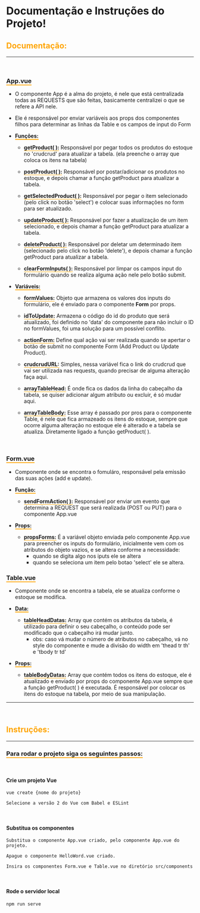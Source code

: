 # <strong>Documentação e Instruções do Projeto!</strong>

## <strong style="color: orange">Documentação:</strong>
<hr/>
<br/>

### <strong style="border-bottom: 2px solid orange">App.vue</strong>
- O componente App é a alma do projeto, é nele que está centralizada todas as REQUESTS que são feitas, basicamente centralizei o que se refere a API nele.
- Ele é responsável por enviar variáveis aos props dos componentes filhos para determinar as linhas da Table e os campos de input do Form

- <strong style="border-bottom: 2px solid orange">Funções:</strong>
    - <strong style="border-bottom: 1px solid orange">getProduct( ):</strong> Responsável por pegar todos os produtos do estoque no 'crudcrud' para atualizar a tabela. (ela preenche o array que coloca os itens na tabela)
   
    - <strong style="border-bottom: 1px solid orange">postProduct( ):</strong> Responsável por postar/adicionar os produtos no estoque, e depois chamar a função getProduct para atualizar a tabela.
    
    - <strong style="border-bottom: 1px solid orange">getSelectedProduct( ):</strong> Responsável por pegar o item selecionado (pelo click no botão 'select') e colocar suas informações no form para ser atualizado.
    
    - <strong style="border-bottom: 1px solid orange">updateProduct( ):</strong> Responsável por fazer a atualização de um item selecionado, e depois chamar a função getProduct para atualizar a tabela.
    
    - <strong style="border-bottom: 1px solid orange">deleteProduct( ):</strong> Responsável por deletar um determinado item (selecionado pelo click no botão 'delete'), e depois chamar a função getProduct para atualizar a tabela.

    - <strong style="border-bottom: 1px solid orange">clearFormInputs( ):</strong> Responsável por limpar os campos input do formulário quando se realiza alguma ação nele pelo botão submit.

- <strong style="border-bottom: 2px solid orange">Variáveis:</strong>
    - <strong style="border-bottom: 1px solid orange">formValues:</strong> Objeto que armazena os valores dos inputs do formulário, ele é enviado para o componente <strong>Form</strong> por props.
    
    - <strong style="border-bottom: 1px solid orange">idToUpdate:</strong> Armazena o código do id do produto que será atualizado, foi definido no 'data' do componente para não incluir o ID no formValues, foi uma solução para um possível conflito.

    - <strong style="border-bottom: 1px solid orange">actionForm:</strong> Define qual ação vai ser realizada quando se apertar o botão de submit no componente Form (Add Product ou Update Product).

    - <strong style="border-bottom: 1px solid orange">crudcrudURL:</strong> Simples, nessa variável fica o link do crudcrud que vai ser utilizada nas requests, quando precisar de alguma alteração faça aqui.

    - <strong style="border-bottom: 1px solid orange">arrayTableHead:</strong> É onde fica os dados da linha do cabeçalho da tabela, se quiser adicionar algum atributo ou excluir, é só mudar aqui.

    - <strong style="border-bottom: 1px solid orange">arrayTableBody:</strong> Esse array é passado por pros para o componente Table, é nele que fica armazeado os itens do estoque, sempre que ocorre alguma alteração no estoque ele é alterado e a tabela se atualiza. Diretamente ligado a função getProduct( ).

<br/>

### <strong style="border-bottom: 2px solid orange">Form.vue</strong>

- Componente onde se encontra o fomuláro, responsável pela emissão das suas ações (add e update).

- <strong style="border-bottom: 2px solid orange">Função:</strong>

    - <strong style="border-bottom: 1px solid orange">sendFormAction( ):</strong> Responsável por enviar um evento que determina a REQUEST que será realizada (POST ou PUT) para o componente App.vue

- <strong style="border-bottom: 2px solid orange">Props:</strong>

    - <strong style="border-bottom: 1px solid orange">propsForms:</strong> É a variável objeto enviada pelo componente App.vue para preencher os inputs do formulário, inicialmente vem com os atributos do objeto vazios, e se altera conforme a necessidade: 
        - quando se digita algo nos iputs ele se altera
        - quando se seleciona um item pelo botao 'select' ele se altera.

### <strong style="border-bottom: 2px solid orange">Table.vue</strong>

- Componente onde se encontra a tabela, ele se atualiza conforme o estoque se modifica.

- <strong style="border-bottom: 2px solid orange">Data:</strong>

    - <strong style="border-bottom: 1px solid orange">tableHeadDatas:</strong> Array que contém os atributos da tabela, é utilizado para definir o seu cabeçalho, o conteúdo pode ser modificado que o cabeçalho irá mudar junto.
        - obs: caso vá mudar o número de atributos no cabeçalho, vá no style do componente e mude a divisão do width em 'thead tr th' e 'tbody tr td'

- <strong style="border-bottom: 2px solid orange">Props:</strong>

    - <strong style="border-bottom: 1px solid orange">tableBodyDatas:</strong> Array que contém todos os itens do estoque, ele é atualizado e enviado por props do componente App.vue sempre que a função getProduct( ) é executada. É responsável por colocar os itens do estoque na tabela, por meio de sua manipulação.

<hr/>

<br/>

## <strong style="color: orange">Instruções:</strong>
<hr/>

### <strong style="border-bottom: 2px solid orange">Para rodar o projeto siga os seguintes passos:</strong>

<br/>

#### Crie um projeto Vue
```
vue create {nome do projeto}

Selecione a versão 2 do Vue com Babel e ESLint
```

<br/>

#### Substitua os componentes
```
Substitua o componente App.vue criado, pelo componente App.vue do projeto.

Apague o componente HelloWord.vue criado.

Insira os componentes Form.vue e Table.vue no diretório src/components
```

<br/>

#### Rode o servidor local
```
npm run serve
```
